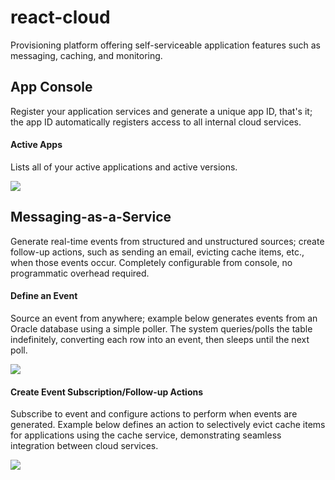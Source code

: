 react-cloud
===========

Provisioning platform offering self-serviceable application features such as messaging, caching, and monitoring.


## App Console
Register your application services and generate a unique app ID, that's it; the app ID automatically registers access to all internal cloud services. 

#### Active Apps
Lists all of your active applications and active versions. 
<p>
<a href="http://www.nextideapartners.com/site/images/git/apps.png"><img src="http://www.nextideapartners.com/site/images/git/apps.png" /></a>
<p>


## Messaging-as-a-Service
Generate real-time events from structured and unstructured sources; create follow-up actions, such as sending an email, evicting cache items, etc., when those events occur. Completely configurable from console, no programmatic overhead required.

#### Define an Event
Source an event from anywhere; example below generates events from an Oracle database using a simple poller. The system queries/polls the table indefinitely, converting each row into an event, then sleeps until the next poll.  
<p>
<a href="http://www.nextideapartners.com/site/images/git/new-event.png"><img src="http://www.nextideapartners.com/site/images/git/new-event.png" /></a>
<p>

#### Create Event Subscription/Follow-up Actions
Subscribe to event and configure actions to perform when events are generated. Example below defines an action to selectively evict cache items for applications using the cache service, demonstrating seamless integration between cloud services.  
<p>
<a href="http://www.nextideapartners.com/site/images/git/action.png"><img src="http://www.nextideapartners.com/site/images/git/action.png" /></a>
<p>
